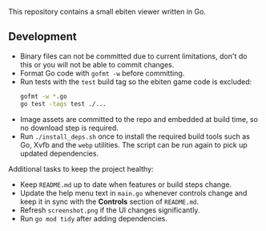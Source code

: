 This repository contains a small ebiten viewer written in Go.

## Development
- Binary files can not be committed due to current limitations, don't do this or you will not be able to commit changes.
- Format Go code with `gofmt -w` before committing.
- Run tests with the `test` build tag so the ebiten game code is excluded:
  ```bash
  gofmt -w *.go
  go test -tags test ./...
  ```
- Image assets are committed to the repo and embedded at build time, so no
  download step is required.
- Run `./install_deps.sh` once to install the required build tools such as Go,
  Xvfb and the `webp` utilities. The script can be run again to pick up updated
  dependencies.

Additional tasks to keep the project healthy:
 - Keep `README.md` up to date when features or build steps change.
 - Update the help menu text in `main.go` whenever controls change and keep it
   in sync with the **Controls** section of `README.md`.
 - Refresh `screenshot.png` if the UI changes significantly.
 - Run `go mod tidy` after adding dependencies.
